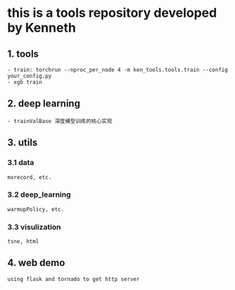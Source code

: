 # this is a tools repository developed by Kenneth
## 1. tools
    - train: torchrun --nproc_per_node 4 -m ken_tools.tools.train --config your_config.py
    - xgb train
    
## 2. deep learning
    - trainValBase 深度模型训练的核心实现
 
## 3. utils
### 3.1 data
    mxrecord, etc.
### 3.2 deep_learning
    warmupPolicy, etc.
### 3.3 visulization 
    tsne, html
    
## 4. web demo
    using flask and tornado to get http server



